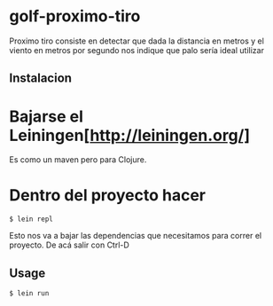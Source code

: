 # golf-proximo-tiro

Proximo tiro consiste en detectar que dada la distancia en metros y el viento
en metros por segundo nos indique que palo sería ideal utilizar

## Instalacion

# Bajarse el Leiningen[http://leiningen.org/]
 Es como un maven pero para Clojure.

# Dentro del proyecto hacer
```
$ lein repl
```
 Esto nos va a bajar las dependencias que necesitamos para correr el proyecto.
 De acá salir con Ctrl-D


## Usage

```
$ lein run
```
